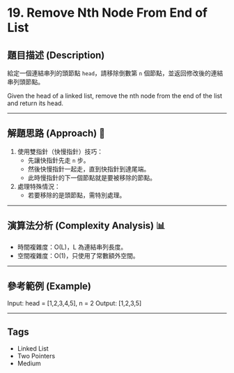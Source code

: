 # 19. Remove Nth Node From End of List

## 題目描述 (Description)

給定一個連結串列的頭節點 `head`，請移除倒數第 `n` 個節點，並返回修改後的連結串列頭節點。

Given the head of a linked list, remove the nth node from the end of the list and return its head.

---

## 解題思路 (Approach) 🧠

1. 使用雙指針（快慢指針）技巧：
   - 先讓快指針先走 `n` 步。
   - 然後快慢指針一起走，直到快指針到達尾端。
   - 此時慢指針的下一個節點就是要被移除的節點。
2. 處理特殊情況：
   - 若要移除的是頭節點，需特別處理。

---

## 演算法分析 (Complexity Analysis) 📊

- 時間複雜度：O(L)，L 為連結串列長度。
- 空間複雜度：O(1)，只使用了常數額外空間。

---

## 參考範例 (Example)

Input: head = [1,2,3,4,5], n = 2
Output: [1,2,3,5]

---

## Tags
- Linked List
- Two Pointers
- Medium
